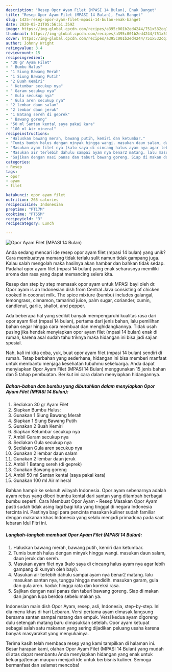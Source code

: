 ```yaml
---
description: "Resep Opor Ayam Filet (MPASI 14 Bulan), Enak Banget"
title: "Resep Opor Ayam Filet (MPASI 14 Bulan), Enak Banget"
slug: 1425-resep-opor-ayam-filet-mpasi-14-bulan-enak-banget
date: 2020-05-21T05:56:51.359Z
image: https://img-global.cpcdn.com/recipes/a395c001b2ed4244/751x532cq70/opor-ayam-filet-mpasi-14-bulan-foto-resep-utama.jpg
thumbnail: https://img-global.cpcdn.com/recipes/a395c001b2ed4244/751x532cq70/opor-ayam-filet-mpasi-14-bulan-foto-resep-utama.jpg
cover: https://img-global.cpcdn.com/recipes/a395c001b2ed4244/751x532cq70/opor-ayam-filet-mpasi-14-bulan-foto-resep-utama.jpg
author: Johnny Wright
ratingvalue: 3.4
reviewcount: 15
recipeingredient:
- "30 gr Ayam Filet"
- " Bumbu Halus"
- "1 Siung Bawang Merah"
- "1 Siung Bawang Putih"
- "2 Buah Kemiri"
- " Ketumbar secukup nya"
- " Garam secukup nya"
- " Gula secukup nya"
- " Gula aren secukup nya"
- "2 lembar daun salam"
- "2 lembar daun jeruk"
- "1 Batang sereh di geprek"
- " Bawang goreng"
- "50 ml Santan kental saya pakai kara"
- "100 ml Air mineral"
recipeinstructions:
- "Haluskan bawang merah, bawang putih, kemiri dan ketumbar."
- "Tumis bumbh halus dengan minyak hingga wangi. masukan daun salam, daun jeruk dan sereh."
- "Masukan ayam filet nya (kalo saya di cincang halus ayam nya agar lebih gampang di kunyah oleh bayi)."
- "Masukan air terlebih dahulu sampai ayam nya benar2 matang. lalu masukan santan nya, tunggu hingga mendidih. masukan garam, gula dan gula aren. haduk hingga rata dan koreksi rasa."
- "Sajikan dengan nasi panas dan taburi bawang goreng. Siap di makan dan jangan lupa berdoa sebelu makan ya."
categories:
- Resep
tags:
- opor
- ayam
- filet

katakunci: opor ayam filet 
nutrition: 265 calories
recipecuisine: Indonesian
preptime: "PT17M"
cooktime: "PT55M"
recipeyield: "3"
recipecategory: Lunch

---
```



![Opor Ayam Filet (MPASI 14 Bulan)](https://img-global.cpcdn.com/recipes/a395c001b2ed4244/751x532cq70/opor-ayam-filet-mpasi-14-bulan-foto-resep-utama.jpg)

Anda sedang mencari ide resep opor ayam filet (mpasi 14 bulan) yang unik? Cara membuatnya memang tidak terlalu sulit namun tidak gampang juga. Kalau salah mengolah maka hasilnya akan hambar dan bahkan tidak sedap. Padahal opor ayam filet (mpasi 14 bulan) yang enak seharusnya memiliki aroma dan rasa yang dapat memancing selera kita.

Resep dan step by step memasak opor ayam untuk MPASI bayi oleh dr. Opor ayam is an Indonesian dish from Central Java consisting of chicken cooked in coconut milk. The spice mixture (bumbu) includes galangal, lemongrass, cinnamon, tamarind juice, palm sugar, coriander, cumin, candlenut, garlic, shallot, and pepper.

Ada beberapa hal yang sedikit banyak mempengaruhi kualitas rasa dari opor ayam filet (mpasi 14 bulan), pertama dari jenis bahan, lalu pemilihan bahan segar hingga cara membuat dan menghidangkannya. Tidak usah pusing jika hendak menyiapkan opor ayam filet (mpasi 14 bulan) enak di rumah, karena asal sudah tahu triknya maka hidangan ini bisa jadi sajian spesial.


Nah, kali ini kita coba, yuk, buat opor ayam filet (mpasi 14 bulan) sendiri di rumah. Tetap berbahan yang sederhana, hidangan ini bisa memberi manfaat untuk membantu menjaga kesehatan tubuhmu sekeluarga. Anda dapat menyiapkan Opor Ayam Filet (MPASI 14 Bulan) menggunakan 15 jenis bahan dan 5 tahap pembuatan. Berikut ini cara dalam menyiapkan hidangannya.

<!--inarticleads1-->

##### Bahan-bahan dan bumbu yang dibutuhkan dalam menyiapkan Opor Ayam Filet (MPASI 14 Bulan):

1. Sediakan 30 gr Ayam Filet
1. Siapkan  Bumbu Halus:
1. Gunakan 1 Siung Bawang Merah
1. Siapkan 1 Siung Bawang Putih
1. Gunakan 2 Buah Kemiri
1. Siapkan  Ketumbar secukup nya
1. Ambil  Garam secukup nya
1. Sediakan  Gula secukup nya
1. Sediakan  Gula aren secukup nya
1. Gunakan 2 lembar daun salam
1. Gunakan 2 lembar daun jeruk
1. Ambil 1 Batang sereh (di geprek)
1. Gunakan  Bawang goreng
1. Ambil 50 ml Santan kental (saya pakai kara)
1. Gunakan 100 ml Air mineral


Bahkan hampir ke seluruh wilayah Indonesia. Opor ayam sebenarnya adalah ayam rebus yang diberi bumbu kental dari santan yang ditambah berbagai bumbu seperti. Cara Membuat Opor Ayam - Resep Masakan Opor Ayam pasti sudah tidak asing lagi bagi kita yang tinggal di negara Indonesia tercinta ini. Pastinya bagi para pencinta masakan kuliner sudah familiar dengan makanan khas Indonesia yang selalu menjadi primadona pada saat lebaran Idul Fitri ini. 

<!--inarticleads2-->

##### Langkah-langkah membuat Opor Ayam Filet (MPASI 14 Bulan):

1. Haluskan bawang merah, bawang putih, kemiri dan ketumbar.
1. Tumis bumbh halus dengan minyak hingga wangi. masukan daun salam, daun jeruk dan sereh.
1. Masukan ayam filet nya (kalo saya di cincang halus ayam nya agar lebih gampang di kunyah oleh bayi).
1. Masukan air terlebih dahulu sampai ayam nya benar2 matang. lalu masukan santan nya, tunggu hingga mendidih. masukan garam, gula dan gula aren. haduk hingga rata dan koreksi rasa.
1. Sajikan dengan nasi panas dan taburi bawang goreng. Siap di makan dan jangan lupa berdoa sebelu makan ya.


Indonesian main dish Opor Ayam, resep, asli, Indonesia, step-by-step. Ini dia menu khas di hari Lebaran. Versi pertama ayam dimasak langsung bersama santan sampai matang dan empuk. Versi kedua ayam digoreng dulu setengah matang baru dimasukkan setelah. Opor ayam ketupat sebagai salah satu makanan yang sering dijadikan peluang usaha karena banyak masyarakat yang menyukainya. 

Terima kasih telah membaca resep yang kami tampilkan di halaman ini. Besar harapan kami, olahan Opor Ayam Filet (MPASI 14 Bulan) yang mudah di atas dapat membantu Anda menyiapkan hidangan yang enak untuk keluarga/teman maupun menjadi ide untuk berbisnis kuliner. Semoga bermanfaat dan selamat mencoba!
